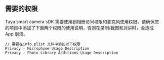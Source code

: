## 需要的权限

Tuya smart camera sDK 需要使用到相册访问权限和麦克风使用权限，请确保您的项目中添加了下面两个权限的使用说明，否则在录制/截图和对讲时，会造成 App 崩溃。

```
// 需要在info.plist 文件中添加以下权限
Privacy - Microphone Usage Description
Privacy - Photo Library Additions Usage Description
```

